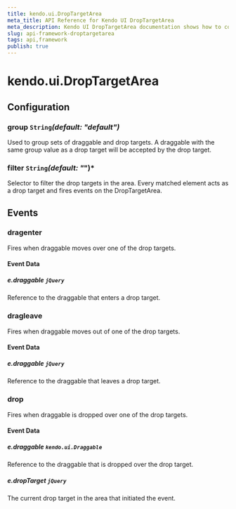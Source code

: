 ```yaml
---
title: kendo.ui.DropTargetArea
meta_title: API Reference for Kendo UI DropTargetArea
meta_description: Kendo UI DropTargetArea documentation shows how to configure drop targets in the area and learn which events are fired when draggable interacts with one of the drop targets.
slug: api-framework-droptargetarea
tags: api,framework
publish: true
---
```


# kendo.ui.DropTargetArea

## Configuration

### group `String`*(default: "default")*

 Used to group sets of draggable and drop targets. A draggable with the same group value as a drop target will be accepted by the drop target.

### filter `String`*(default: "*")*

 Selector to filter the drop targets in the area. Every matched element acts as a drop target and fires events on the DropTargetArea.

## Events

### dragenter

Fires when draggable moves over one of the drop targets.

#### Event Data

##### e.draggable `jQuery`

Reference to the draggable that enters a drop target.

### dragleave

Fires when draggable moves out of one of the drop targets.

#### Event Data

##### e.draggable `jQuery`

Reference to the draggable that leaves a drop target.

### drop

Fires when draggable is dropped over one of the drop targets.

#### Event Data

##### e.draggable `kendo.ui.Draggable`

Reference to the draggable that is dropped over the drop target.

##### e.dropTarget `jQuery`

The current drop target in the area that initiated the event.
